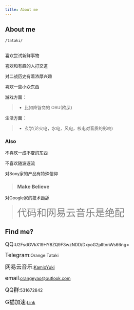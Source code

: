 ```yaml
---
title: About me
---
```


## About me
 `/tataki/`

<br>
喜欢尝试新鲜事物

喜欢和有趣的人打交道

对二战历史有着浓厚兴趣

喜欢一些小众东西

游戏方面：
> - 比如降智商的 OSU(欧屎)

生活方面：
> - 玄学(论火电，水电，风电，核电对音质的影响)

### Also
不喜欢一成不变的东西

不喜欢随波逐流

对Sony家的产品有特殊信仰
> ### Make Believe

对Google家的技术跪舔

> <font color=gray size=6> 代码和网易云音乐是绝配</font>

## Find me?

<font size=4>QQ</font>:U2FsdGVkX19HY8ZQ9F3wzNDD/DxyoG2pIltnnWs66ng=

<font size=4>Telegram</font>:Orange Tataki

<font size=4>网易云音乐</font>:[KamioYuki](http://music.163.com/#/user/home?id=51335046)

<font size=4>email</font>:orangeyao@outlook.com

<font size=4>QQ群</font>:531672842


<font size=4>G猫加速</font>:[Link](https://www.ggg.moe)




